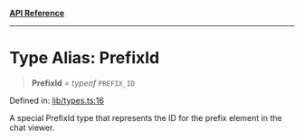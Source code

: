 [**API Reference**](../README.md)

***

# Type Alias: PrefixId

> **PrefixId** = *typeof* `PREFIX_ID`

Defined in: [lib/types.ts:16](https://github.com/wix-incubator/chat-viewer/blob/2fbf016d3c8ddf9c67df1f283a6f305bdb2c2dc5/lib/types.ts#L16)

A special PrefixId type that represents the ID for the prefix element in the chat viewer.
